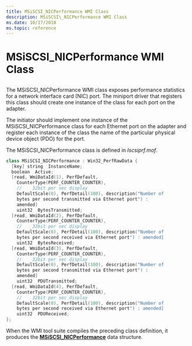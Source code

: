 ```yaml
---
title: MSiSCSI_NICPerformance WMI Class
description: MSiSCSI\_NICPerformance WMI Class
ms.date: 10/17/2018
ms.topic: reference
---
```


# MSiSCSI\_NICPerformance WMI Class


## <span id="ddk_msiscsi_nicperformance_wmi_class_kr"></span><span id="DDK_MSISCSI_NICPERFORMANCE_WMI_CLASS_KR"></span>


The MSiSCSI\_NICPerformance WMI class exposes performance statistics for a network interface card (NIC) port. The miniport driver that registers this class should create one instance of the class for each port on the adapter.

The initiator should implement one instance of the MSiSCSI\_NICPerformance class for each Ethernet port on the adapter and register each instance of the class the name of the particular physical device object (PDO) for the port.

The MSiSCSI\_NICPerformance class is defined in *Iscsiprf.mof*.

```cpp
class MSiSCSI_NICPerformance : Win32_PerfRawData {
  [key] string  InstanceName;
  boolean  Active;
  [read, WmiDataId(1), PerfDefault, 
    CounterType(PERF_COUNTER_COUNTER),
    //    32bit per sec display
    DefaultScale(0), PerfDetail(100), description("Number of 
    bytes per second transmitted via Ethernet port") : 
    amended] 
    uint32  BytesTransmitted;
  [read, WmiDataId(2), PerfDefault, 
    CounterType(PERF_COUNTER_COUNTER),
    //    32bit per sec display
    DefaultScale(0), PerfDetail(100), description("Number of 
    bytes per second received via Ethernet port") : amended] 
    uint32  BytesReceived;
  [read, WmiDataId(3), PerfDefault, 
    CounterType(PERF_COUNTER_COUNTER),
    //    32bit per sec display
    DefaultScale(0), PerfDetail(100), description("Number of 
    bytes per second transmitted via Ethernet port") :
    amended] 
    uint32  PDUTransmitted;
  [read, WmiDataId(4), PerfDefault, 
    CounterType(PERF_COUNTER_COUNTER),
    //    32bit per sec display
    DefaultScale(0), PerfDetail(100), description("Number of 
    bytes per second received via Ethernet port") : amended]
    uint32  PDUReceived;
};
```

When the WMI tool suite compiles the preceding class definition, it produces the [**MSiSCSI\_NICPerformance**](/windows-hardware/drivers/ddi/iscsiprf/ns-iscsiprf-_msiscsi_nicperformance) data structure.

 

